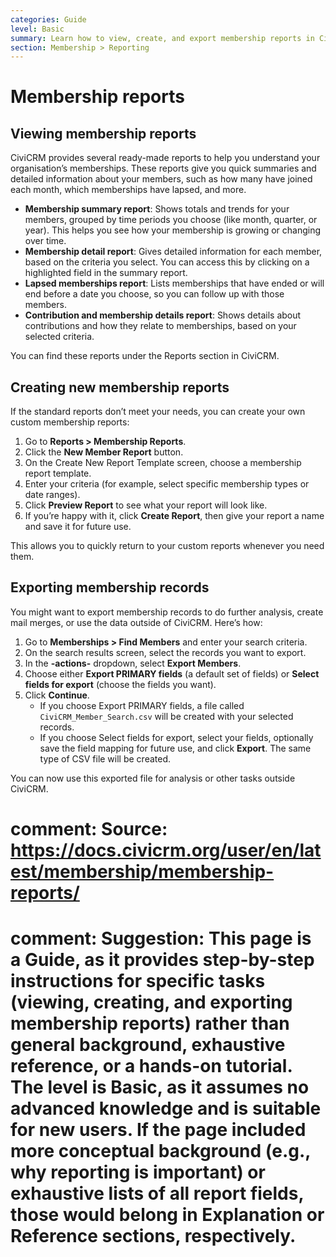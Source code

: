 ```yaml
---
categories: Guide
level: Basic
summary: Learn how to view, create, and export membership reports in CiviCRM to understand and manage your organisation’s members.
section: Membership > Reporting
---
```


# Membership reports

## Viewing membership reports

CiviCRM provides several ready-made reports to help you understand your organisation’s memberships. These reports give you quick summaries and detailed information about your members, such as how many have joined each month, which memberships have lapsed, and more.

- **Membership summary report**: Shows totals and trends for your members, grouped by time periods you choose (like month, quarter, or year). This helps you see how your membership is growing or changing over time.
- **Membership detail report**: Gives detailed information for each member, based on the criteria you select. You can access this by clicking on a highlighted field in the summary report.
- **Lapsed memberships report**: Lists memberships that have ended or will end before a date you choose, so you can follow up with those members.
- **Contribution and membership details report**: Shows details about contributions and how they relate to memberships, based on your selected criteria.

You can find these reports under the Reports section in CiviCRM.

## Creating new membership reports

If the standard reports don’t meet your needs, you can create your own custom membership reports:

1. Go to **Reports > Membership Reports**.
2. Click the **New Member Report** button.
3. On the Create New Report Template screen, choose a membership report template.
4. Enter your criteria (for example, select specific membership types or date ranges).
5. Click **Preview Report** to see what your report will look like.
6. If you’re happy with it, click **Create Report**, then give your report a name and save it for future use.

This allows you to quickly return to your custom reports whenever you need them.

## Exporting membership records

You might want to export membership records to do further analysis, create mail merges, or use the data outside of CiviCRM. Here’s how:

1. Go to **Memberships > Find Members** and enter your search criteria.
2. On the search results screen, select the records you want to export.
3. In the **-actions-** dropdown, select **Export Members**.
4. Choose either **Export PRIMARY fields** (a default set of fields) or **Select fields for export** (choose the fields you want).
5. Click **Continue**.
   - If you choose Export PRIMARY fields, a file called `CiviCRM_Member_Search.csv` will be created with your selected records.
   - If you choose Select fields for export, select your fields, optionally save the field mapping for future use, and click **Export**. The same type of CSV file will be created.

You can now use this exported file for analysis or other tasks outside CiviCRM.

# comment: Source: https://docs.civicrm.org/user/en/latest/membership/membership-reports/
# comment: Suggestion: This page is a Guide, as it provides step-by-step instructions for specific tasks (viewing, creating, and exporting membership reports) rather than general background, exhaustive reference, or a hands-on tutorial. The level is Basic, as it assumes no advanced knowledge and is suitable for new users. If the page included more conceptual background (e.g., why reporting is important) or exhaustive lists of all report fields, those would belong in Explanation or Reference sections, respectively.